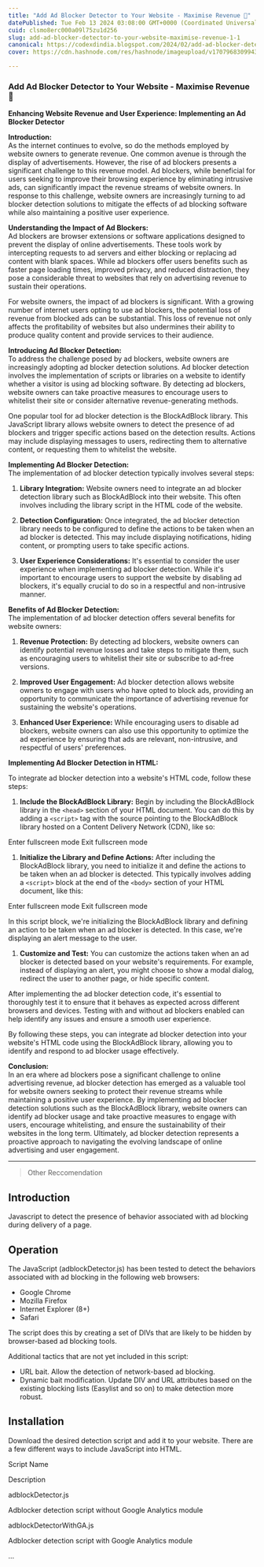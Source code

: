 ```yaml
---
title: "Add Ad Blocker Detector to Your Website - Maximise Revenue 💸"
datePublished: Tue Feb 13 2024 03:08:00 GMT+0000 (Coordinated Universal Time)
cuid: clsmo8erc000a09l75zu1d256
slug: add-ad-blocker-detector-to-your-website-maximise-revenue-1-1
canonical: https://codexdindia.blogspot.com/2024/02/add-ad-blocker-detector-to-your-website.html
cover: https://cdn.hashnode.com/res/hashnode/imageupload/v1707968309943/16247b3c-b01e-47cf-9265-d900d7e4462f.png

---
```


### Add Ad Blocker Detector to Your Website - Maximise Revenue 💸

**Enhancing Website Revenue and User Experience: Implementing an Ad Blocker Detector**

**Introduction:**  
As the internet continues to evolve, so do the methods employed by website owners to generate revenue. One common avenue is through the display of advertisements. However, the rise of ad blockers presents a significant challenge to this revenue model. Ad blockers, while beneficial for users seeking to improve their browsing experience by eliminating intrusive ads, can significantly impact the revenue streams of website owners. In response to this challenge, website owners are increasingly turning to ad blocker detection solutions to mitigate the effects of ad blocking software while also maintaining a positive user experience.

**Understanding the Impact of Ad Blockers:**  
Ad blockers are browser extensions or software applications designed to prevent the display of online advertisements. These tools work by intercepting requests to ad servers and either blocking or replacing ad content with blank spaces. While ad blockers offer users benefits such as faster page loading times, improved privacy, and reduced distraction, they pose a considerable threat to websites that rely on advertising revenue to sustain their operations.

For website owners, the impact of ad blockers is significant. With a growing number of internet users opting to use ad blockers, the potential loss of revenue from blocked ads can be substantial. This loss of revenue not only affects the profitability of websites but also undermines their ability to produce quality content and provide services to their audience.

**Introducing Ad Blocker Detection:**  
To address the challenge posed by ad blockers, website owners are increasingly adopting ad blocker detection solutions. Ad blocker detection involves the implementation of scripts or libraries on a website to identify whether a visitor is using ad blocking software. By detecting ad blockers, website owners can take proactive measures to encourage users to whitelist their site or consider alternative revenue-generating methods.

One popular tool for ad blocker detection is the BlockAdBlock library. This JavaScript library allows website owners to detect the presence of ad blockers and trigger specific actions based on the detection results. Actions may include displaying messages to users, redirecting them to alternative content, or requesting them to whitelist the website.

**Implementing Ad Blocker Detection:**  
The implementation of ad blocker detection typically involves several steps:

1.  **Library Integration:** Website owners need to integrate an ad blocker detection library such as BlockAdBlock into their website. This often involves including the library script in the HTML code of the website.
    
2.  **Detection Configuration:** Once integrated, the ad blocker detection library needs to be configured to define the actions to be taken when an ad blocker is detected. This may include displaying notifications, hiding content, or prompting users to take specific actions.
    
3.  **User Experience Considerations:** It's essential to consider the user experience when implementing ad blocker detection. While it's important to encourage users to support the website by disabling ad blockers, it's equally crucial to do so in a respectful and non-intrusive manner.
    

**Benefits of Ad Blocker Detection:**  
The implementation of ad blocker detection offers several benefits for website owners:

1.  **Revenue Protection:** By detecting ad blockers, website owners can identify potential revenue losses and take steps to mitigate them, such as encouraging users to whitelist their site or subscribe to ad-free versions.
    
2.  **Improved User Engagement:** Ad blocker detection allows website owners to engage with users who have opted to block ads, providing an opportunity to communicate the importance of advertising revenue for sustaining the website's operations.
    
3.  **Enhanced User Experience:** While encouraging users to disable ad blockers, website owners can also use this opportunity to optimize the ad experience by ensuring that ads are relevant, non-intrusive, and respectful of users' preferences.
    

**Implementing Ad Blocker Detection in HTML:**

To integrate ad blocker detection into a website's HTML code, follow these steps:

1.  **Include the BlockAdBlock Library:** Begin by including the BlockAdBlock library in the `<head>` section of your HTML document. You can do this by adding a `<script>` tag with the source pointing to the BlockAdBlock library hosted on a Content Delivery Network (CDN), like so:

     <head>
     <!-- Other meta tags and stylesheets -->
     <script src="https://cdn.jsdelivr.net/npm/blockadblock/dist/blockadblock.js"></script>
     </head>
    

Enter fullscreen mode Exit fullscreen mode

1.  **Initialize the Library and Define Actions:** After including the BlockAdBlock library, you need to initialize it and define the actions to be taken when an ad blocker is detected. This typically involves adding a `<script>` block at the end of the `<body>` section of your HTML document, like this:

     <body>
     <!-- Your website content -->
     <script>
     // Initialize the BlockAdBlock library
     var blocker = new BlockAdBlock({
     checkOnLoad: true, // Check for ad blockers when the page loads
     resetOnEnd: true // Reset the detection after it's been triggered once
     });
     // Define actions to be taken when an ad blocker is detected
     blocker.onDetected(function() {
     // Display a message to the user or take other actions
     alert('It seems you have an ad blocker enabled. Please consider disabling it to support our website.');
     });
     </script>
     </body>
    

Enter fullscreen mode Exit fullscreen mode

In this script block, we're initializing the BlockAdBlock library and defining an action to be taken when an ad blocker is detected. In this case, we're displaying an alert message to the user.

1.  **Customize and Test:** You can customize the actions taken when an ad blocker is detected based on your website's requirements. For example, instead of displaying an alert, you might choose to show a modal dialog, redirect the user to another page, or hide specific content.

After implementing the ad blocker detection code, it's essential to thoroughly test it to ensure that it behaves as expected across different browsers and devices. Testing with and without ad blockers enabled can help identify any issues and ensure a smooth user experience.

By following these steps, you can integrate ad blocker detection into your website's HTML code using the BlockAdBlock library, allowing you to identify and respond to ad blocker usage effectively.

**Conclusion:**  
In an era where ad blockers pose a significant challenge to online advertising revenue, ad blocker detection has emerged as a valuable tool for website owners seeking to protect their revenue streams while maintaining a positive user experience. By implementing ad blocker detection solutions such as the BlockAdBlock library, website owners can identify ad blocker usage and take proactive measures to engage with users, encourage whitelisting, and ensure the sustainability of their websites in the long term. Ultimately, ad blocker detection represents a proactive approach to navigating the evolving landscape of online advertising and user engagement.

* * *

> Other Reccomendation

Introduction
------------

Javascript to detect the presence of behavior associated with ad blocking during delivery of a page.

Operation
---------

The JavaScript (adblockDetector.js) has been tested to detect the behaviors associated with ad blocking in the following web browsers:

*   Google Chrome
*   Mozilla Firefox
*   Internet Explorer (8+)
*   Safari

The script does this by creating a set of DIVs that are likely to be hidden by browser-based ad blocking tools.

Additional tactics that are not yet included in this script:

*   URL bait. Allow the detection of network-based ad blocking.
*   Dynamic bait modification. Update DIV and URL attributes based on the existing blocking lists (Easylist and so on) to make detection more robust.

Installation
------------

Download the desired detection script and add it to your website. There are a few different ways to include JavaScript into HTML.

Script Name

Description

adblockDetector.js

Adblocker detection script without Google Analytics module

adblockDetectorWithGA.js

Adblocker detection script with Google Analytics module

…
